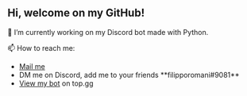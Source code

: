 <h2>Hi, welcome on my GitHub!</h2>

🔭 I’m currently working on my Discord bot made with Python.

📫 How to reach me:
<ul>
    <li><a href="mailto:filipporomanionline@gmail.com">Mail me</a></li>
    <li>DM me on Discord, add me to your friends **filipporomani#9081**</li>
    <li><a href="https://top.gg/bot/780697130909302805">View my bot</a> on top.gg</li>
